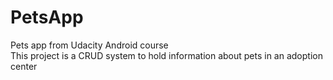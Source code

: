 # PetsApp
Pets app from Udacity Android course<br>
This project is a CRUD system to hold information about pets in an adoption center
